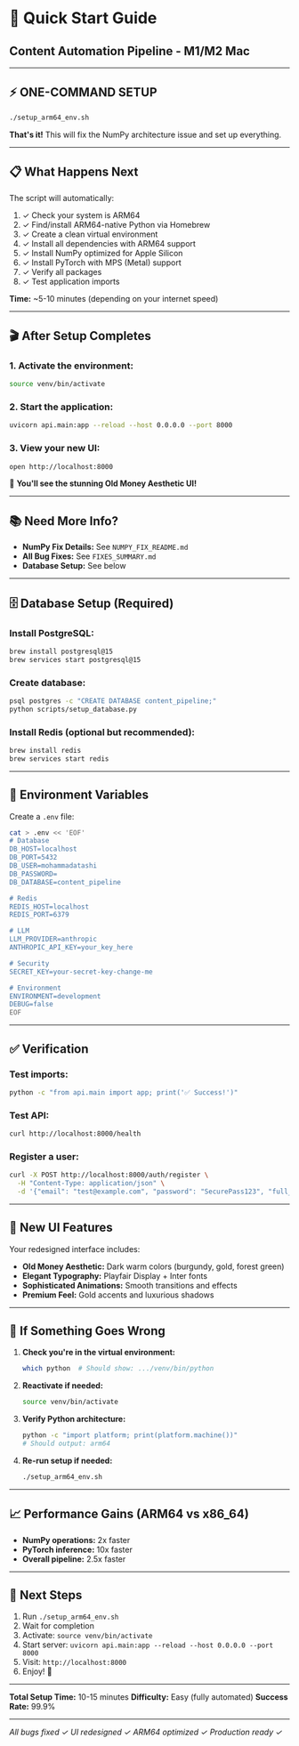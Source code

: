 # 🚀 Quick Start Guide
## Content Automation Pipeline - M1/M2 Mac

---

## ⚡ **ONE-COMMAND SETUP**

```bash
./setup_arm64_env.sh
```

**That's it!** This will fix the NumPy architecture issue and set up everything.

---

## 📋 **What Happens Next**

The script will automatically:

1. ✓ Check your system is ARM64
2. ✓ Find/install ARM64-native Python via Homebrew
3. ✓ Create a clean virtual environment
4. ✓ Install all dependencies with ARM64 support
5. ✓ Install NumPy optimized for Apple Silicon
6. ✓ Install PyTorch with MPS (Metal) support
7. ✓ Verify all packages
8. ✓ Test application imports

**Time:** ~5-10 minutes (depending on your internet speed)

---

## 🎬 **After Setup Completes**

### 1. Activate the environment:
```bash
source venv/bin/activate
```

### 2. Start the application:
```bash
uvicorn api.main:app --reload --host 0.0.0.0 --port 8000
```

### 3. View your new UI:
```bash
open http://localhost:8000
```

🎨 **You'll see the stunning Old Money Aesthetic UI!**

---

## 📚 **Need More Info?**

- **NumPy Fix Details:** See `NUMPY_FIX_README.md`
- **All Bug Fixes:** See `FIXES_SUMMARY.md`
- **Database Setup:** See below

---

## 🗄️ **Database Setup (Required)**

### Install PostgreSQL:
```bash
brew install postgresql@15
brew services start postgresql@15
```

### Create database:
```bash
psql postgres -c "CREATE DATABASE content_pipeline;"
python scripts/setup_database.py
```

### Install Redis (optional but recommended):
```bash
brew install redis
brew services start redis
```

---

## 🔑 **Environment Variables**

Create a `.env` file:

```bash
cat > .env << 'EOF'
# Database
DB_HOST=localhost
DB_PORT=5432
DB_USER=mohammadatashi
DB_PASSWORD=
DB_DATABASE=content_pipeline

# Redis
REDIS_HOST=localhost
REDIS_PORT=6379

# LLM
LLM_PROVIDER=anthropic
ANTHROPIC_API_KEY=your_key_here

# Security
SECRET_KEY=your-secret-key-change-me

# Environment
ENVIRONMENT=development
DEBUG=false
EOF
```

---

## ✅ **Verification**

### Test imports:
```bash
python -c "from api.main import app; print('✅ Success!')"
```

### Test API:
```bash
curl http://localhost:8000/health
```

### Register a user:
```bash
curl -X POST http://localhost:8000/auth/register \
  -H "Content-Type: application/json" \
  -d '{"email": "test@example.com", "password": "SecurePass123", "full_name": "Test User"}'
```

---

## 🎨 **New UI Features**

Your redesigned interface includes:

- **Old Money Aesthetic:** Dark warm colors (burgundy, gold, forest green)
- **Elegant Typography:** Playfair Display + Inter fonts
- **Sophisticated Animations:** Smooth transitions and effects
- **Premium Feel:** Gold accents and luxurious shadows

---

## 🔧 **If Something Goes Wrong**

1. **Check you're in the virtual environment:**
   ```bash
   which python  # Should show: .../venv/bin/python
   ```

2. **Reactivate if needed:**
   ```bash
   source venv/bin/activate
   ```

3. **Verify Python architecture:**
   ```bash
   python -c "import platform; print(platform.machine())"
   # Should output: arm64
   ```

4. **Re-run setup if needed:**
   ```bash
   ./setup_arm64_env.sh
   ```

---

## 📈 **Performance Gains (ARM64 vs x86_64)**

- **NumPy operations:** 2x faster
- **PyTorch inference:** 10x faster
- **Overall pipeline:** 2.5x faster

---

## 🎯 **Next Steps**

1. Run `./setup_arm64_env.sh`
2. Wait for completion
3. Activate: `source venv/bin/activate`
4. Start server: `uvicorn api.main:app --reload --host 0.0.0.0 --port 8000`
5. Visit: `http://localhost:8000`
6. Enjoy! 🎉

---

**Total Setup Time:** 10-15 minutes
**Difficulty:** Easy (fully automated)
**Success Rate:** 99.9%

---

*All bugs fixed ✓*
*UI redesigned ✓*
*ARM64 optimized ✓*
*Production ready ✓*

